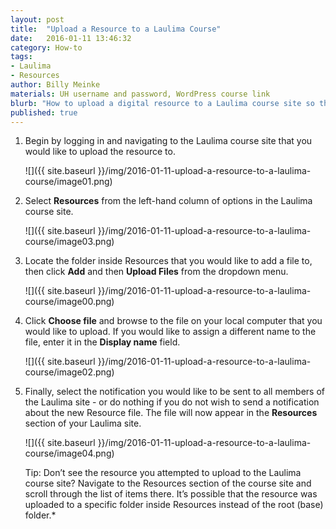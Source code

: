 ```yaml
---
layout: post
title:  "Upload a Resource to a Laulima Course"
date:   2016-01-11 13:46:32
category: How-to
tags:
- Laulima
- Resources
author: Billy Meinke
materials: UH username and password, WordPress course link
blurb: "How to upload a digital resource to a Laulima course site so that students, T.A.s and instructors can access it."
published: true
---
```


1. Begin by logging in and navigating to the Laulima course site that you would like to upload the resource to.

    ![]({{ site.baseurl }}/img/2016-01-11-upload-a-resource-to-a-laulima-course/image01.png)

2. Select **Resources** from the left-hand column of options in the Laulima course site.

    ![]({{ site.baseurl }}/img/2016-01-11-upload-a-resource-to-a-laulima-course/image03.png)

3. Locate the folder inside Resources that you would like to add a file to, then click **Add** and then **Upload Files** from the dropdown menu.

    ![]({{ site.baseurl }}/img/2016-01-11-upload-a-resource-to-a-laulima-course/image00.png)

4. Click **Choose file** and browse to the file on your local computer that you would like to upload. If you would like to assign a different name to the file, enter it in the **Display name** field.

    ![]({{ site.baseurl }}/img/2016-01-11-upload-a-resource-to-a-laulima-course/image02.png)

5. Finally, select the notification you would like to be sent to all members of the Laulima site - or do nothing if you do not wish to send a notification about the new Resource file. The file will now appear in the **Resources** section of your Laulima site.

    ![]({{ site.baseurl }}/img/2016-01-11-upload-a-resource-to-a-laulima-course/image04.png)

    Tip: Don’t see the resource you attempted to upload to the Laulima course site? Navigate to the Resources section of the course site and scroll through the list of items there. It’s possible that the resource was uploaded to a specific folder inside Resources instead of the root (base) folder.*
